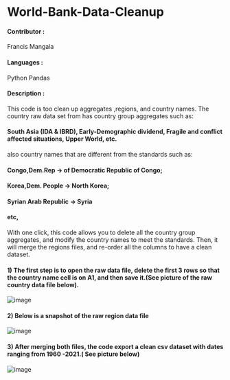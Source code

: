 # World-Bank-Data-Cleanup
#### Contributor : 
Francis Mangala
#### Languages : 
Python Pandas
#### Description : 

This code is too clean up aggregates ,regions, and country names. 
The country raw data set from has country group aggregates such as: 
#### South Asia (IDA & IBRD), Early-Demographic dividend, Fragile and conflict affected situations, Upper World, etc.
also country names that are different from the standards such as: 
#### Congo,Dem.Rep -> of Democratic Republic of Congo; 
#### Korea,Dem. People -> North Korea; 
#### Syrian Arab Republic -> Syria
#### etc,

With one click, this code allows you to delete all the country group aggregates, and modify the country names to meet the standards. Then, it will merge the regions files, and re-order all the columns to have a clean dataset.

#### 1) The first step is to open the raw data file, delete the first 3 rows so that the country name cell is on A1, and then save it.(See picture of the raw country data file below).
![image](https://user-images.githubusercontent.com/78506782/208540959-1567a1ed-0c84-4997-a035-afd06ed4ef23.png)
#### 2) Below is a snapshot of the raw region data file
![image](https://user-images.githubusercontent.com/78506782/208546926-55716af7-d355-4195-89a9-98daec15300c.png)

#### 3) After merging both files, the code export a clean csv dataset with dates ranging from 1960 -2021.( See picture below)

![image](https://user-images.githubusercontent.com/78506782/208547419-812d8d85-a86f-44c2-8963-2ec4ed686db4.png)


